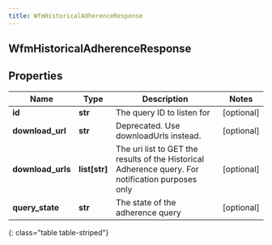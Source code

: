 ```yaml
---
title: WfmHistoricalAdherenceResponse
---
```

## WfmHistoricalAdherenceResponse

## Properties

|Name | Type | Description | Notes|
|------------ | ------------- | ------------- | -------------|
| **id** | **str** | The query ID to listen for | [optional] |
| **download_url** | **str** | Deprecated. Use downloadUrls instead. | [optional] |
| **download_urls** | **list[str]** | The uri list to GET the results of the Historical Adherence query. For notification purposes only | [optional] |
| **query_state** | **str** | The state of the adherence query | [optional] |
{: class="table table-striped"}


